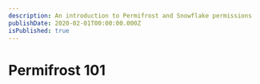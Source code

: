 ```yaml
---
description: An introduction to Permifrost and Snowflake permissions
publishDate: 2020-02-01T00:00:00.000Z
isPublished: true
---
```

# Permifrost 101
